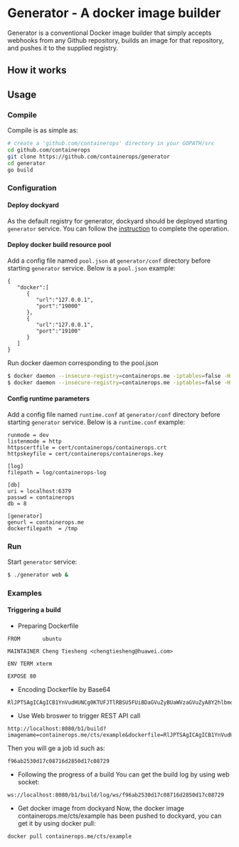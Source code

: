 # Generator - A docker image builder

Generator is a conventional Docker image builder that simply accepts webhooks from any Github repository, builds an image for that repository, and pushes it to the supplied registry.

## How it works

## Usage

### Compile

Compile is as simple as:

```bash
# create a 'github.com/containerops' directory in your GOPATH/src
cd github.com/containerops
git clone https://github.com/containerops/generator
cd generator
go build
```

### Configuration

#### Deploy dockyard

As the default registry for generator, dockyard should be deployed starting `generator` service. You can follow the [instruction](https://github.com/containerops/dockyard#try-it-out) to complete the operation.

#### Deploy docker build resource pool

Add a config file named `pool.json` at `generator/conf` directory before starting `generator` service. Below is a `pool.json` example:

```
{
   "docker":[
      {
         "url":"127.0.0.1",
         "port":"19000"
      },
      {
         "url":"127.0.0.1",
         "port":"19100"
      }
   ]
}
```

Run docker daemon corresponding to the pool.json

```bash
$ docker daemon --insecure-registry=containerops.me -iptables=false -H :19000 -g /opt/docker-data/19000 &
$ docker daemon --insecure-registry=containerops.me -iptables=false -H :19100 -g /opt/docker-data/19100 &
```

#### Config runtime parameters
Add a config file named `runtime.conf` at `generator/conf` directory before starting `generator` service. Below is a `runtime.conf` example:

```
runmode = dev
listenmode = http
httpscertfile = cert/containerops/containerops.crt
httpskeyfile = cert/containerops/containerops.key

[log]
filepath = log/containerops-log

[db]
uri = localhost:6379
passwd = containerops
db = 8

[generator]
genurl = containerops.me
dockerfilepath  = /tmp
```

### Run

Start `generator` service:

```bash
$ ./generator web &
```

### Examples

#### Triggering a build

* Preparing Dockerfile
```
FROM       ubuntu

MAINTAINER Cheng Tiesheng <chengtiesheng@huawei.com>

ENV TERM xterm

EXPOSE 80
```

* Encoding Dockerfile by Base64
```
RlJPTSAgICAgICB1YnVudHUNCg0KTUFJTlRBSU5FUiBDaGVuZyBUaWVzaGVuZyA8Y2hlbmd0aWVzaGVuZ0BodWF3ZWkuY29tPg0KDQpFTlYgVEVSTSB4dGVybQ0KDQpFWFBPU0UgODA=
```

* Use Web broswer to trigger REST API call
```
http://localhost:8080/b1/build?imagename=containerops.me/cts/example&dockerfile=RlJPTSAgICAgICB1YnVudHUNCg0KTUFJTlRBSU5FUiBDaGVuZyBUaWVzaGVuZyA8Y2hlbmd0aWVzaGVuZ0BodWF3ZWkuY29tPg0KDQpFTlYgVEVSTSB4dGVybQ0KDQpFWFBPU0UgODA=
```

Then you will ge a job id such as:
```
f96ab2530d17c08716d2850d17c08729
```

* Following the progress of a build
You can get the build log by using web socket:
```
ws://localhost:8080/b1/build/log/ws/f96ab2530d17c08716d2850d17c08729
```

* Get docker image from dockyard
Now, the docker image containerops.me/cts/example has been pushed to dockyard, you can get it by using docker pull:
```
docker pull containerops.me/cts/example
```
